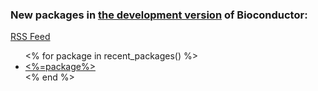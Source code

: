 ### New packages in [the development version](/packages/devel/bioc) of Bioconductor:

[RSS Feed](/rss/new_packages.rss)

<ul>
  <% for package in recent_packages() %>
    <li><a class="symlink" href="/packages/devel/bioc/html/<%=package%>.html"><%=package%></a></li>
  <% end %>
</ul>

